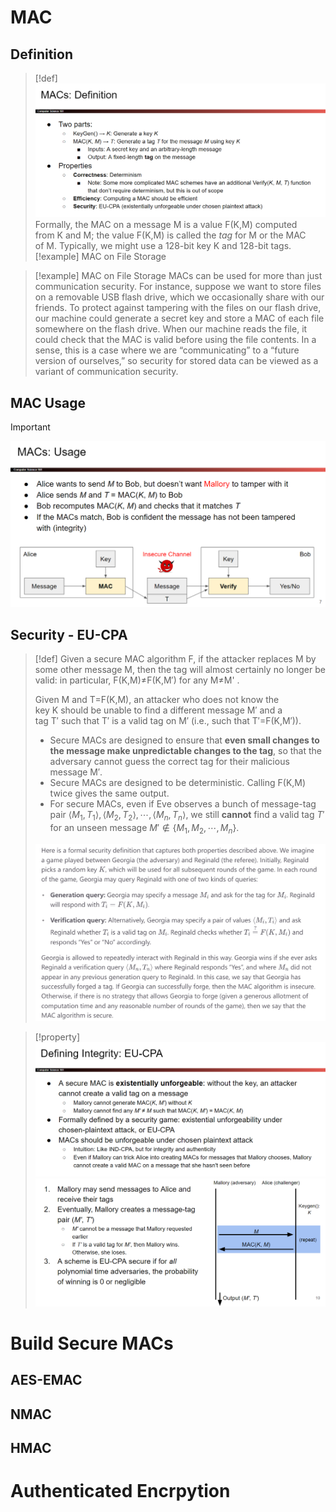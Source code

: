 # MAC
## Definition
> [!def]
> ![](4_Message_Authentication_Codes.assets/image-20240309112923039.png)
> Formally, the MAC on a message M is a value F(K,M) computed from K and M; the value F(K,M) is called the _tag_ for M or the MAC of M. Typically, we might use a 128-bit key K and 128-bit tags.
> [!example] MAC on File Storage

> [!example] MAC on File Storage
> MACs can be used for more than just communication security. For instance, suppose we want to store files on a removable USB flash drive, which we occasionally share with our friends. To protect against tampering with the files on our flash drive, our machine could generate a secret key and store a MAC of each file somewhere on the flash drive. When our machine reads the file, it could check that the MAC is valid before using the file contents. In a sense, this is a case where we are “communicating” to a “future version of ourselves,” so security for stored data can be viewed as a variant of communication security.


## MAC Usage
> [!important]
> ![](4_Message_Authentication_Codes.assets/image-20240309114444301.png)



## Security - EU-CPA
> [!def]
> Given a secure MAC algorithm F, if the attacker replaces M by some other message M, then the tag will almost certainly no longer be valid: in particular, F(K,M)≠F(K,M′) for any M≠M' .
> 
> Given M and T=F(K,M), an attacker who does not know the key K should be unable to find a different message M′ and a tag T′ such that T′ is a valid tag on M′ (i.e., such that T′=F(K,M′)). 
> 
> - Secure MACs are designed to ensure that **even small changes to the message make unpredictable changes to the tag**, so that the adversary cannot guess the correct tag for their malicious message M′.
> - Secure MACs are designed to be deterministic. Calling F(K,M) twice gives the same output.
> - For secure MACs, even if Eve observes a bunch of message-tag pair $\langle M_{1},T_{1}\rangle,\langle M_{2},T_{2}\rangle,\cdots, \langle M_{n},T_{n}\rangle$, we still **cannot** find a valid tag $T'$ for an unseen message $M'\notin\{M_{1},M_{2},\cdots,M_{n}\}$. 
> 
> ![](4_Message_Authentication_Codes.assets/image-20240309114055955.png)

> [!property]
> ![](4_Message_Authentication_Codes.assets/image-20240309113005906.png)![](4_Message_Authentication_Codes.assets/image-20240309113012987.png)



# Build Secure MACs
## AES-EMAC

 

## NMAC



## HMAC





# Authenticated Encrpytion